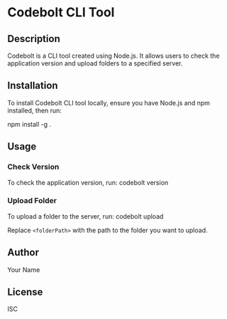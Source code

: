 # Codebolt CLI Tool

## Description
Codebolt is a CLI tool created using Node.js. It allows users to check the application version and upload folders to a specified server.

## Installation
To install Codebolt CLI tool locally, ensure you have Node.js and npm installed, then run:

npm install -g .

## Usage

### Check Version
To check the application version, run:
codebolt version

### Upload Folder
To upload a folder to the server, run:
codebolt upload <folderPath>

Replace `<folderPath>` with the path to the folder you want to upload.

## Author
Your Name

## License
ISC